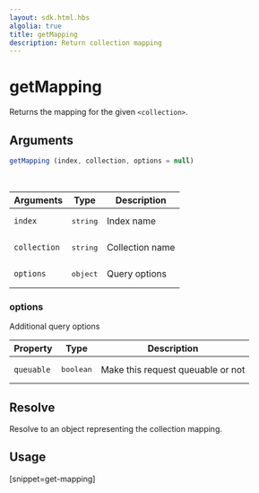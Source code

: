 ```yaml
---
layout: sdk.html.hbs
algolia: true
title: getMapping
description: Return collection mapping
---
```


# getMapping

Returns the mapping for the given `<collection>`.

## Arguments

```javascript
getMapping (index, collection, options = null)
```

<br/>

| Arguments    | Type    | Description |
|--------------|---------|-------------|
| ``index`` | <pre>string</pre> | Index name    |
| ``collection`` | <pre>string</pre> | Collection name    |
| ``options`` | <pre>object</pre> | Query options    |

### **options**

Additional query options

| Property     | Type    | Description   |
| -------------- | --------- | ------------- |
| `queuable` | <pre>boolean</pre> | Make this request queuable or not | `true`  |

## Resolve

Resolve to an object representing the collection mapping.

## Usage

[snippet=get-mapping]
